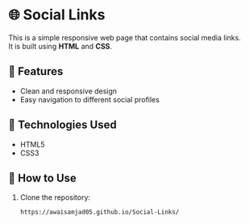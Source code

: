 # 🌐 Social Links  

This is a simple responsive web page that contains social media links.  
It is built using **HTML** and **CSS**.  

## 🔹 Features
- Clean and responsive design  
- Easy navigation to different social profiles  

## 🔹 Technologies Used
- HTML5  
- CSS3

## 🔹 How to Use
1. Clone the repository:  
   ```bash
   https://awaisamjad05.github.io/Social-Links/
